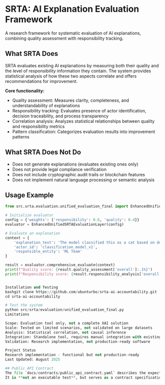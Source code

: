 # SRTA: AI Explanation Evaluation Framework

A research framework for systematic evaluation of AI explanations, combining quality assessment with responsibility tracking.

## What SRTA Does

SRTA evaluates existing AI explanations by measuring both their quality and the level of responsibility information they contain. The system provides statistical analysis of how these two aspects correlate and offers recommendations for improvement.

**Core functionality:**
- Quality assessment: Measures clarity, completeness, and understandability of explanations
- Responsibility tracking: Evaluates presence of actor identification, decision traceability, and process transparency
- Correlation analysis: Analyzes statistical relationships between quality and responsibility metrics
- Pattern classification: Categorizes evaluation results into improvement patterns

## What SRTA Does Not Do

- Does not generate explanations (evaluates existing ones only)
- Does not provide legal compliance verification
- Does not include cryptographic audit trails or blockchain features
- Does not implement natural language processing or semantic analysis

## Usage Example

```python
from src.srta.evaluation.unified_evaluation_final import EnhancedUnifiedSRTAEvaluationLayer

# Initialize evaluator
config = {'weights': {'responsibility': 0.6, 'quality': 0.4}}
evaluator = EnhancedUnifiedSRTAEvaluationLayer(config)

# Evaluate an explanation
context = {
    'explanation_text': 'The model classified this as a cat based on detected features...',
    'actor_id': 'classification_model_v1',
    'responsible_entity': 'ML Team'
}

result = evaluator.comprehensive_evaluate(context)
print(f"Quality score: {result.quality_assessment['overall']:.1%}")
print(f"Responsibility score: {result.responsibility_analysis['overall']:.1%}")


Installation and Testing
bashgit clone https://github.com/ubunturbo/srta-ai-accountability.git
cd srta-ai-accountability

# Test the system
python src/srta/evaluation/unified_evaluation_final.py
Limitations

Scope: Evaluation tool only, not a complete XAI solution
Scale: Tested on limited scenarios, not validated on large datasets
Analysis: Statistical correlation, not causal inference
Integration: Standalone tool, requires manual integration with existing systems
Validation: Research implementation, not production-ready software

Project Status
Research implementation - functional but not production-ready
Last Updated: August 2025

## Public API Contract
The file `docs/contracts/public_api_contract.yaml` describes the expected public API.
It is **not an executable test**, but serves as a contract specification for integration testing or schema validation.
